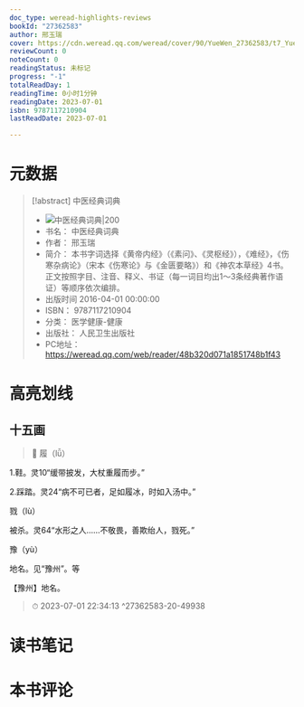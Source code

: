 ```yaml
---
doc_type: weread-highlights-reviews
bookId: "27362583"
author: 邢玉瑞
cover: https://cdn.weread.qq.com/weread/cover/90/YueWen_27362583/t7_YueWen_27362583.jpg
reviewCount: 0
noteCount: 0
readingStatus: 未标记
progress: "-1"
totalReadDay: 1
readingTime: 0小时1分钟
readingDate: 2023-07-01
isbn: 9787117210904
lastReadDate: 2023-07-01

---
```

# 元数据
> [!abstract] 中医经典词典
> - ![ 中医经典词典|200](https://cdn.weread.qq.com/weread/cover/90/YueWen_27362583/t7_YueWen_27362583.jpg)
> - 书名： 中医经典词典
> - 作者： 邢玉瑞
> - 简介： 本书字词选择《黄帝内经》（《素问》、《灵枢经》），《难经》，《伤寒杂病论》（宋本《伤寒论》与《金匮要略》）和《神农本草经》4书。正文按照字目、注音、释义、书证（每一词目均出1～3条经典著作语证）等顺序依次编排。
> - 出版时间 2016-04-01 00:00:00
> - ISBN： 9787117210904
> - 分类： 医学健康-健康
> - 出版社： 人民卫生出版社
> - PC地址：https://weread.qq.com/web/reader/48b320d071a1851748b1f43

# 高亮划线

## 十五画

> 📌 履（lǚ）

 1.鞋。灵10“缓带披发，大杖重履而步。” 

 2.踩踏。灵24“病不可已者，足如履冰，时如入汤中。” 

戮（lù）

 被杀。灵64“水形之人……不敬畏，善欺绐人，戮死。” 

豫（yù）

 地名。见“豫州”。等 

 【豫州】地名。 
> ⏱ 2023-07-01 22:34:13 ^27362583-20-49938

# 读书笔记

# 本书评论
